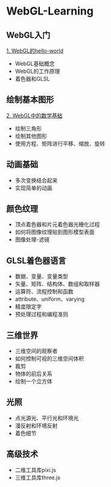 # WebGL-Learning

## WebGL入门

[1. WebGL的hello-world](./docs/base.md)

- WebGL基础概念
- WebGL的工作原理
- 着色器和GLSL

## 绘制基本图形

[2. WebGL中的数学基础](./docs/math.md)

- 绘制三角形
- 绘制其他图形
- 使用方程、矩阵进行平移、缩放、旋转

## 动画基础

- 多次变换结合起来
- 实现简单的动画

## 颜色纹理

- 顶点着色器和片元着色器光栅化过程
- 如何将图像纹理贴到图形模型表面
- 图像处理-滤镜

## GLSL着色器语言

- 数据、变量、变量类型
- 矢量、矩阵、结构体、数组和取样器
- 运算符、流程控制和函数
- attribute、uniform、varying
- 精度限定字
- 预处理过程和编程准则

## 三维世界

- 三维空间的观察者
- 如何控制可视的三维空间体积
- 裁剪
- 物体的前后关系
- 绘制一个立方体

## 光照

- 点光源光、平行光和环境光
- 漫反射和环境反射
- 着色细节

## 高级技术

- 二维工具库pixi.js
- 三维工具库three.js
